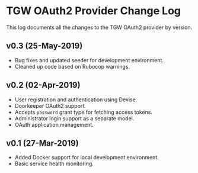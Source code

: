 # TGW OAuth2 Provider Change Log

This log documents all the changes to the TGW OAuth2 provider by version.

## v0.3 (25-May-2019)

- Bug fixes and updated seeder for development environment.
- Cleaned up code based on Rubocop warnings.

## v0.2 (02-Apr-2019)

- User registration and authentication using Devise.
- Doorkeeper OAuth2 support.
- Accepts `password` grant type for fetching access tokens.
- Administrator login support as a separate model.
- OAuth application management.

## v0.1 (27-Mar-2019)

- Added Docker support for local development environment.
- Basic service health monitoring.
